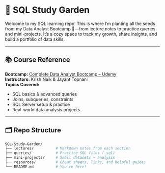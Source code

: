 # 🌸 SQL Study Garden

Welcome to my SQL learning repo! This is where I’m planting all the seeds from my Data Analyst Bootcamp 🌱—from lecture notes to practice queries and mini-projects. It’s a cozy space to track my growth, share insights, and build a portfolio of data skills.

---

## 📚 Course Reference
**Bootcamp:** [Complete Data Analyst Bootcamp – Udemy](https://www.udemy.com/course/complete-data-analyst-bootcamp-from-basics-to-advanced/)  
**Instructors:** Krish Naik & Jayant Topnani  
**Topics Covered:**
- SQL basics & advanced queries
- Joins, subqueries, constraints
- SQL Server setup & practice
- Real-world data analysis projects

---

## 🗂️ Repo Structure

```bash
SQL-Study-Garden/
├── lectures/          # Markdown notes from each section
├── queries/           # Practice SQL files (.sql)
├── mini-projects/     # Small datasets + analysis
├── resources/         # Cheat sheets, links, and helpful guides
└── README.md          # You're here!
